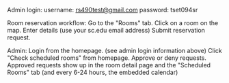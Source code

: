 Admin login:
username: rs490test@gmail.com
password: tset094sr

Room reservation workflow:
Go to the "Rooms" tab.
Click on a room on the map.
Enter details (use your sc.edu email address)
Submit reservation request.

Admin:
Login from the homepage. (see admin login information above)
Click "Check scheduled rooms" from homepage.
Approve or deny requests.
Approved requests show up in the room detail page and the "Scheduled Rooms" tab (and every 6-24 hours, the embedded calendar)
